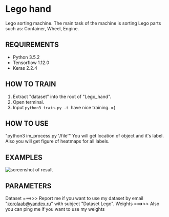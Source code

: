 
# Lego hand
Lego sorting machine. The main task of the machine is sorting Lego parts such as: Container, Wheel, Engine.
## REQUIREMENTS
- Python 3.5.2
- Tensorflow 1.12.0
- Keras 2.2.4
## HOW TO TRAIN
1) Extract "dataset" into the root of "Lego_hand".
2) Open terminal.
3) Input ```python3 train.py -t ```have nice training. =)
## HOW TO USE
  "python3 im_process.py '/file'"
   You will get location of object and it's label. Also you will get figure of heatmaps for all labels.
## EXAMPLES
![screenshot of result](https://sun1-6.userapi.com/c844722/v844722616/18d1f0/RWZLHSuz6x0.jpg)
## PARAMETERS
Dataset ===>>> Report me if you want to use my dataset by email "korolaab@yandex.ru" with subject "Dataset Lego".
Weights ===>>> Also you can ping me if you want to use my weights
